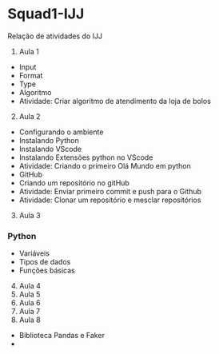 # Squad1-IJJ
Relação de atividades do IJJ

1. Aula 1
- Input
- Format
- Type
- Algoritmo
- Atividade: Criar algoritmo de atendimento da loja de bolos

2. Aula 2
- Configurando o ambiente
- Instalando Python
- Instalando VScode
- Instalando Extensões python no VScode
- Atividade: Criando o primeiro Olá Mundo em python
- GitHub
- Criando um repositório no gitHub
- Atividade: Enviar primeiro commit e push para o Github
- Atividade: Clonar um repositório e mesclar repositórios

3. Aula 3
### Python
- Variáveis
- Tipos de dados
- Funções básicas

4. Aula 4
5. Aula 5
6. Aula 6
7. Aula 7
8. Aula 8
- Biblioteca Pandas e Faker
- 